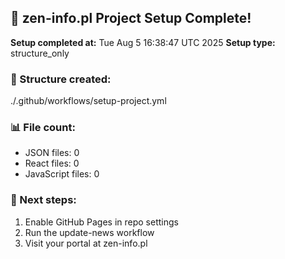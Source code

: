 ## 🌟 zen-info.pl Project Setup Complete!

**Setup completed at:** Tue Aug  5 16:38:47 UTC 2025
**Setup type:** structure_only

### 📁 Structure created:
./.github/workflows/setup-project.yml

### 📊 File count:
- JSON files: 0
- React files: 0
- JavaScript files: 0

### 🚀 Next steps:
1. Enable GitHub Pages in repo settings
2. Run the update-news workflow
3. Visit your portal at zen-info.pl
